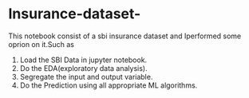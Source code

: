 # Insurance-dataset-
This notebook consist of a sbi insurance dataset and  Iperformed some oprion on it.Such as

<ol>
<li>Load the SBI Data in jupyter notebook. </li>
<li>Do the EDA(exploratory data analysis).</li>
<li>Segregate the input and output variable.</li>
 <li>Do the Prediction using all appropriate ML algorithms.</li>
</ol>




